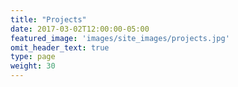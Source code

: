 ```yaml
---
title: "Projects"
date: 2017-03-02T12:00:00-05:00
featured_image: 'images/site_images/projects.jpg'
omit_header_text: true
type: page
weight: 30
---
```

